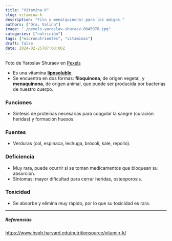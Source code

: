 ```yaml
---
title: "Vitamina K"
slug: vitamina-k
description: "Filo y mena(quinona) para los amigos."
authors: ["Dra. Valina"]
image: "./pexels-yaroslav-shuraev-8845078.jpg"
categories: ["nutrición"]
tags: ["micronutrientes", "vitaminas"]
draft: false
date: 2024-02-25T07:00:00Z
---
```


<span class="attribution">Foto de Yaroslav Shuraev en [Pexels](https://www.pexels.com/photo/green-leaves-in-close-up-photography-8845078/)</span>


- Es una vitamina **[liposoluble](../vitaminas-general)**.
- Se encuentra en dos formas: **filoquinona**, de origen vegetal, y **menaquinona**, de origen animal, que puede ser producida por bacterias de nuestro cuerpo. 

### Funciones
- Síntesis de proteínas necesarias para coagular la sangre (curación heridas) y formación huesos.

### Fuentes
- Verduras (col, espinaca, lechuga, brócoli, kale, repollo).

### Deficiencia
- Muy rara, puede ocurrir si se toman medicamentos que bloquean su absorción.
- Síntomas: mayor dificultad para cerrar heridas, osteoporosis.

### Toxicidad
- Se absorbe y elimina muy rápido, por lo que su toxicidad es rara.

---

##### Referencias

https://www.hsph.harvard.edu/nutritionsource/vitamin-k/
